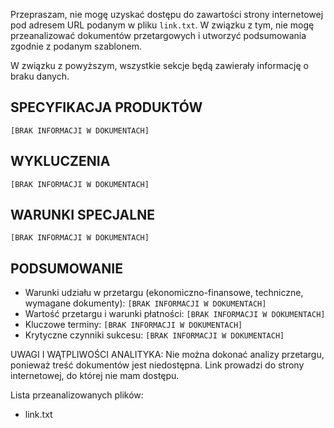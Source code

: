 Przepraszam, nie mogę uzyskać dostępu do zawartości strony internetowej pod adresem URL podanym w pliku `link.txt`. W związku z tym, nie mogę przeanalizować dokumentów przetargowych i utworzyć podsumowania zgodnie z podanym szablonem.

W związku z powyższym, wszystkie sekcje będą zawierały informację o braku danych.

## SPECYFIKACJA PRODUKTÓW
`[BRAK INFORMACJI W DOKUMENTACH]`

## WYKLUCZENIA
`[BRAK INFORMACJI W DOKUMENTACH]`

## WARUNKI SPECJALNE
`[BRAK INFORMACJI W DOKUMENTACH]`

## PODSUMOWANIE
- Warunki udziału w przetargu (ekonomiczno-finansowe, techniczne, wymagane dokumenty): `[BRAK INFORMACJI W DOKUMENTACH]`
- Wartość przetargu i warunki płatności: `[BRAK INFORMACJI W DOKUMENTACH]`
- Kluczowe terminy: `[BRAK INFORMACJI W DOKUMENTACH]`
- Krytyczne czynniki sukcesu: `[BRAK INFORMACJI W DOKUMENTACH]`

UWAGI I WĄTPLIWOŚCI ANALITYKA:
Nie można dokonać analizy przetargu, ponieważ treść dokumentów jest niedostępna. Link prowadzi do strony internetowej, do której nie mam dostępu.

Lista przeanalizowanych plików:
- link.txt
